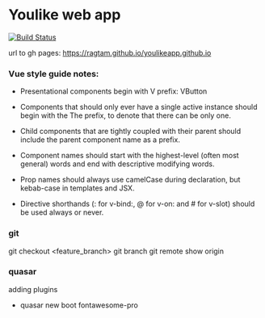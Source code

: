 # Youlike web app

[![Build Status](https://travis-ci.org/ragtam/youlikeapp.github.io.svg?branch=master)](https://travis-ci.org/ragtam/youlikeapp.github.io)

url to gh pages:
<https://ragtam.github.io/youlikeapp.github.io>

### Vue style guide notes:

-   Presentational components begin with V prefix: VButton

-   Components that should only ever have a single active instance should begin with the The prefix, to denote that there can be only one.

-   Child components that are tightly coupled with their parent should include the parent component name as a prefix.

-   Component names should start with the highest-level (often most general) words and end with descriptive modifying words.

-   Prop names should always use camelCase during declaration, but kebab-case in templates and JSX.

-   Directive shorthands (: for v-bind:, @ for v-on: and # for v-slot) should be used always or never.

### git

git checkout <feature_branch>
git branch
git remote show origin

### quasar

adding plugins

-   quasar new boot fontawesome-pro
